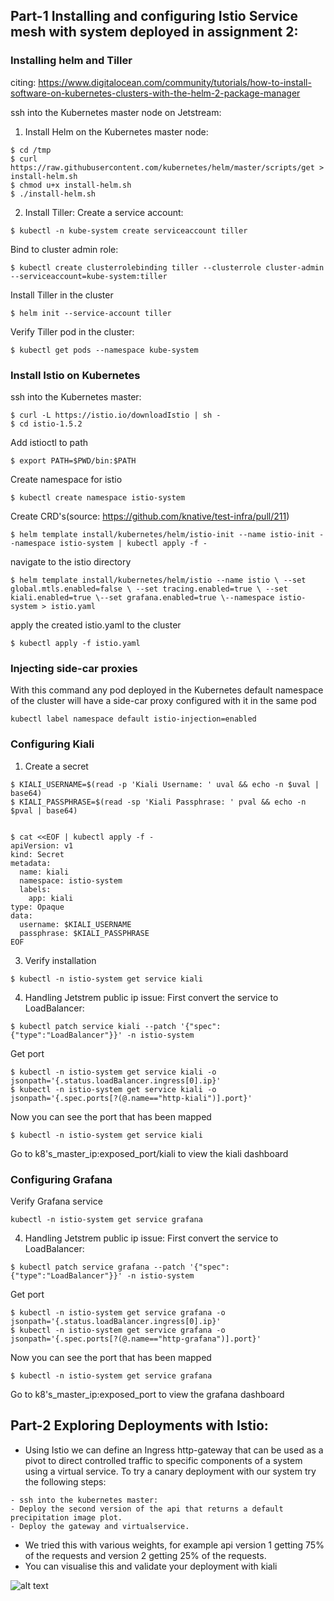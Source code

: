 ## Part-1 Installing and configuring Istio Service mesh with system deployed in assignment 2:
### Installing helm and Tiller
citing: https://www.digitalocean.com/community/tutorials/how-to-install-software-on-kubernetes-clusters-with-the-helm-2-package-manager

ssh into the Kubernetes master node on Jetstream: 
1) Install Helm on the Kubernetes master node:
```
$ cd /tmp
$ curl https://raw.githubusercontent.com/kubernetes/helm/master/scripts/get > install-helm.sh
$ chmod u+x install-helm.sh
$ ./install-helm.sh
```
2) Install Tiller:
Create a service account:
```
$ kubectl -n kube-system create serviceaccount tiller
```
Bind to cluster admin role:
```
$ kubectl create clusterrolebinding tiller --clusterrole cluster-admin --serviceaccount=kube-system:tiller
```
Install Tiller in the cluster
```
$ helm init --service-account tiller
```
Verify Tiller pod in the cluster:
```
$ kubectl get pods --namespace kube-system
```
### Install Istio on Kubernetes
ssh into the Kubernetes master:
```
$ curl -L https://istio.io/downloadIstio | sh -
$ cd istio-1.5.2
```
Add istioctl to path
```
$ export PATH=$PWD/bin:$PATH
```
Create namespace for istio
```
$ kubectl create namespace istio-system
```
Create CRD's(source: https://github.com/knative/test-infra/pull/211)
```
$ helm template install/kubernetes/helm/istio-init --name istio-init --namespace istio-system | kubectl apply -f -
```
navigate to the istio directory
```
$ helm template install/kubernetes/helm/istio --name istio \ --set global.mtls.enabled=false \ --set tracing.enabled=true \ --set kiali.enabled=true \--set grafana.enabled=true \--namespace istio-system > istio.yaml
```
apply the created istio.yaml to the cluster
```
$ kubectl apply -f istio.yaml
```

### Injecting side-car proxies
With this command any pod deployed in the Kubernetes default namespace of the cluster will have a side-car proxy configured with it in the same pod
```
kubectl label namespace default istio-injection=enabled
```

### Configuring Kiali
1) Create a secret
```
$ KIALI_USERNAME=$(read -p 'Kiali Username: ' uval && echo -n $uval | base64)
$ KIALI_PASSPHRASE=$(read -sp 'Kiali Passphrase: ' pval && echo -n $pval | base64)


$ cat <<EOF | kubectl apply -f -
apiVersion: v1
kind: Secret
metadata:
  name: kiali
  namespace: istio-system
  labels:
    app: kiali
type: Opaque
data:
  username: $KIALI_USERNAME
  passphrase: $KIALI_PASSPHRASE
EOF
```
3) Verify installation
```
$ kubectl -n istio-system get service kiali
```

4) Handling Jetstrem public ip issue:
First convert the service to LoadBalancer:
```
$ kubectl patch service kiali --patch '{"spec":{"type":"LoadBalancer"}}' -n istio-system
```
Get port
```
$ kubectl -n istio-system get service kiali -o jsonpath='{.status.loadBalancer.ingress[0].ip}'
$ kubectl -n istio-system get service kiali -o jsonpath='{.spec.ports[?(@.name=="http-kiali")].port}'
```
Now you can see the port that has been mapped
```
$ kubectl -n istio-system get service kiali
```
Go to k8's_master_ip:exposed_port/kiali to view the kiali dashboard

### Configuring Grafana
Verify Grafana service
```
kubectl -n istio-system get service grafana
```

4) Handling Jetstrem public ip issue:
First convert the service to LoadBalancer:
```
$ kubectl patch service grafana --patch '{"spec":{"type":"LoadBalancer"}}' -n istio-system
```
Get port
```
$ kubectl -n istio-system get service grafana -o jsonpath='{.status.loadBalancer.ingress[0].ip}'
$ kubectl -n istio-system get service grafana -o jsonpath='{.spec.ports[?(@.name=="http-grafana")].port}'
```
Now you can see the port that has been mapped
```
$ kubectl -n istio-system get service grafana
```
Go to k8's_master_ip:exposed_port to view the grafana dashboard

## Part-2 Exploring Deployments with Istio:
- Using Istio we can define an Ingress http-gateway that can be used as a pivot to direct controlled traffic to specific components of a system using a virtual service. To try a canary deployment with our system try the following steps:
```
- ssh into the kubernetes master:
- Deploy the second version of the api that returns a default precipitation image plot.
- Deploy the gateway and virtualservice.
```
- We tried this with various weights, for example api version 1 getting 75% of the requests and version 2 getting 25% of the requests.
- You can visualise this and validate your deployment with kiali

![alt text](https://github.com/airavata-courses/DevoTeam/blob/Develop/canary_weights.png)

